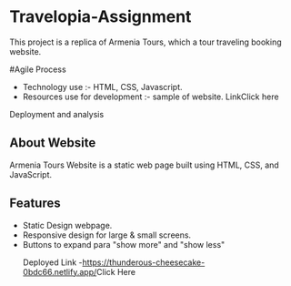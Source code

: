# Travelopia-Assignment

<p>This project is a replica of Armenia Tours, which a tour traveling booking website.</P>

<span>#Agile Process</span>

<ul>
<li>Technology use :- HTML, CSS, Javascript. </li>
<li>Resources use for development :-  sample of website. <span>Link</span><a src="https://www.exodus.co.uk/destinations/europe-holidays/armenia-holidays">Click here</a> </li>
</ul>

<p>Deployment
and analysis <p>
<h2>About Website </h2>
Armenia Tours Website is a static web page built using HTML, CSS, and JavaScript. 

<h2>Features </h2>
<ul>
<li>
Static Design webpage.</li>
<li>Responsive design for large & small screens.</li>
<li>Buttons to expand para "show more" and "show less" </li>

<a src="https://thunderous-cheesecake-0bdc66.netlify.app/"><span>Deployed Link -https://thunderous-cheesecake-0bdc66.netlify.app/</span>Click Here <a>

